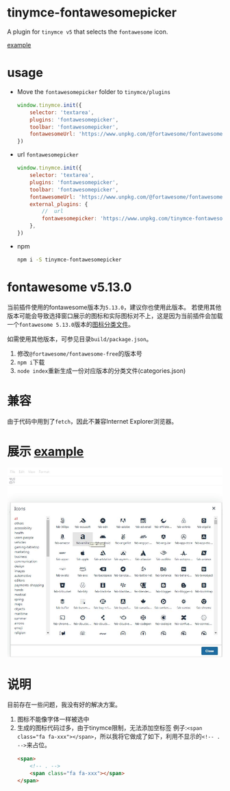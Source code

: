 # tinymce-fontawesomepicker
A plugin for `tinymce v5` that selects the `fontawesome` icon.

[example](http://gitpages.wo2.me/tinymce-fontawesomepicker/)


# usage
- Move the `fontawesomepicker` folder to `tinymce/plugins`
    ```js
    window.tinymce.init({
        selector: 'textarea',
        plugins: 'fontawesomepicker',
        toolbar: 'fontawesomepicker',
        fontawesomeUrl: 'https://www.unpkg.com/@fortawesome/fontawesome-free@5.13.0/css/all.min.css'
    })
    ```

- url `fontawesomepicker`
    ```js
    window.tinymce.init({
        selector: 'textarea',
        plugins: 'fontawesomepicker',
        toolbar: 'fontawesomepicker',
        fontawesomeUrl: 'https://www.unpkg.com/@fortawesome/fontawesome-free@5.13.0/css/all.min.css',
        external_plugins: {
            //  url
            fontawesomepicker: 'https://www.unpkg.com/tinymce-fontawesomepicker/fontawesomepicker/plugin.js'
        },
    })
    ```

- npm
    ```bash
    npm i -S tinymce-fontawesomepicker
    ```


# fontawesome v5.13.0
当前插件使用的fontawesome版本为`5.13.0`，建议你也使用此版本。
若使用其他版本可能会导致选择窗口展示的图标和实际图标对不上，这是因为当前插件会加载一个`fontawesome 5.13.0`版本的[图标分类文件](fontawesomepicker/asset/categories.json)。

如需使用其他版本，可参见目录`build/package.json`。
1. 修改`@fortawesome/fontawesome-free`的版本号
2. `npm i`下载
3. `node index`重新生成一份对应版本的分类文件(categories.json)


# 兼容
由于代码中用到了`fetch`，因此不兼容Internet Explorer浏览器。


# 展示 [example](http://gitpages.wo2.me/tinymce-fontawesomepicker/)
![image](20200520140904.jpg)

# 说明
目前存在一些问题，我没有好的解决方案。
1. 图标不能像字体一样被选中
2. 生成的图标代码过多，由于tinymce限制，无法添加空标签 例子:`<span class="fa fa-xxx"></span>`，所以我将它做成了如下，利用不显示的`<!-- . -->`来占位。
    ```html
    <span>
        <!-- . -->
        <span class="fa fa-xxx"></span>
    </span>
    ```
